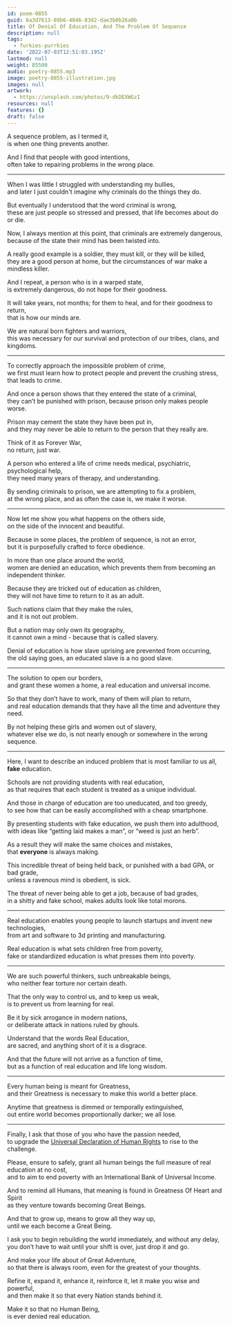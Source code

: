 ```yaml
---
id: poem-0855
guid: 6a3d7613-89b6-4846-83d2-dae3b0b26a0b
title: Of Denial Of Education, And The Problem Of Sequence
description: null
tags:
  - furkies-purrkies
date: '2022-07-03T12:51:03.195Z'
lastmod: null
weight: 85500
audio: poetry-0855.mp3
image: poetry-0855-illustration.jpg
images: null
artwork:
  - https://unsplash.com/photos/9-dkDEXWGzI
resources: null
features: {}
draft: false
---
```


A sequence problem, as I termed it,\
is when one thing prevents another.

And I find that people with good intentions,\
often take to repairing problems in the wrong place.

---

When I was little I struggled with understanding my bullies,\
and later I just couldn't imagine why criminals do the things they do.

But eventually I understood that the word criminal is wrong,\
these are just people so stressed and pressed, that life becomes about do or die.

Now, I always mention at this point, that criminals are extremely dangerous,\
because of the state their mind has been twisted into.

A really good example is a soldier, they must kill, or they will be killed,\
they are a good person at home, but the circumstances of war make a mindless killer.

And I repeat, a person who is in a warped state,\
is extremely dangerous, do not hope for their goodness.

It will take years, not months; for them to heal, and for their goodness to return,\
that is how our minds are.

We are natural born fighters and warriors,\
this was necessary for our survival and protection of our tribes, clans, and kingdoms.

---

To correctly approach the impossible problem of crime,\
we first must learn how to protect people and prevent the crushing stress, that leads to crime.

And once a person shows that they entered the state of a criminal,\
they can’t be punished with prison, because prison only makes people worse.

Prison may cement the state they have been put in,\
and they may never be able to return to the person that they really are.

Think of it as Forever War,\
no return, just war.

A person who entered a life of crime needs medical, psychiatric, psychological help,\
they need many years of therapy, and understanding.

By sending criminals to prison, we are attempting to fix a problem,\
at the wrong place, and as often the case is, we make it worse.

---

Now let me show you what happens on the others side,\
on the side of the innocent and beautiful.

Because in some places, the problem of sequence, is not an error,\
but it is purposefully crafted to force obedience.

In more than one place around the world,\
women are denied an education, which prevents them from becoming an independent thinker.

Because they are tricked out of education as children,\
they will not have time to return to it as an adult.

Such nations claim that they make the rules,\
and it is not out problem.

But a nation may only own its geography,\
it cannot own a mind - because that is called slavery.

Denial of education is how slave uprising are prevented from occurring,\
the old saying goes, an educated slave is a no good slave.

---

The solution to open our borders,\
and grant these women a home, a real education and universal income.

So that they don’t have to work, many of them will plan to return,\
and real education demands that they have all the time and adventure they need.

By not helping these girls and women out of slavery,\
whatever else we do, is not nearly enough or somewhere in the wrong sequence.

---

Here, I want to describe an induced problem that is most familiar to us all,\
**fake** education.

Schools are not providing students with real education,\
as that requires that each student is treated as a unique individual.

And those in charge of education are too uneducated, and too greedy,\
to see how that can be easily accomplished with a cheap smartphone.

By presenting students with fake education, we push them into adulthood,\
with ideas like “getting laid makes a man”, or “weed is just an herb”.

As a result they will make the same choices and mistakes,\
that **everyone** is always making.

This incredible threat of being held back, or punished with a bad GPA, or bad grade,\
unless a ravenous mind is obedient, is sick.

The threat of never being able to get a job, because of bad grades,\
in a shitty and fake school, makes adults look like total morons.

---

Real education enables young people to launch startups and invent new technologies,\
from art and software to 3d printing and manufacturing.

Real education is what sets children free from poverty,\
fake or standardized education is what presses them into poverty.

---

We are such powerful thinkers, such unbreakable beings,\
who neither fear torture nor certain death.

That the only way to control us, and to keep us weak,\
is to prevent us from learning for real.

Be it by sick arrogance in modern nations,\
or deliberate attack in nations ruled by ghouls.

Understand that the words Real Education,\
are sacred, and anything short of it is a disgrace.

And that the future will not arrive as a function of time,\
but as a function of real education and life long wisdom.

---

Every human being is meant for Greatness,\
and their Greatness is necessary to make this world a better place.

Anytime that greatness is dimmed or temporally extinguished,\
out entire world becomes proportionally darker; we all lose.

---

Finally, I ask that those of you who have the passion needed,\
to upgrade the [Universal Declaration of Human Rights](https://www.youtube.com/watch?v=TEyMBJOKv3o) to rise to the challenge.

Please, ensure to safely, grant all human beings the full measure of real education at no cost,\
and to aim to end poverty with an International Bank of Universal Income.

And to remind all Humans, that meaning is found in Greatness Of Heart and Spirit\
as they venture towards becoming Great Beings.

And that to grow up, means to grow all they way up,\
until we each become a Great Being.

I ask you to begin rebuilding the world immediately, and without any delay,\
you don’t have to wait until your shift is over, just drop it and go.

And make your life about of Great Adventure,\
so that there is always room, even for the greatest of your thoughts.

Refine it, expand it, enhance it, reinforce it, let it make you wise and powerful,\
and then make it so that every Nation stands behind it.

Make it so that no Human Being,\
is ever denied real education.
